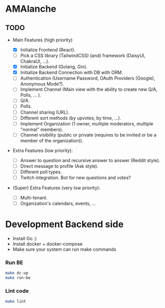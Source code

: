 # AMAlanche

## TODO
- Main Features (high priority)

  - [X] Initialize Frontend (React).
  - [ ] Pick a CSS library (TailwindCSS) (and) framework (DaisyUI, ChakraUI, ...).
  - [x] Initialize Backend (Golang, Gin).
  - [x] Initialize Backend Connection with DB with ORM.
  - [ ] Authentication (Username Password, OAuth Providers (Google), Anonymous Mode?).
  - [ ] Implement Channel (Main view with the ability to create new Q/A, Polls, ... ).
  - [ ] Q/A.
  - [ ] Polls.
  - [ ] Channel sharing (URL).
  - [ ] Different sort methods (by upvotes, by time, ...).
  - [ ] Implement Organization (1 owner, multiple moderators, multiple "normal" members).
  - [ ] Channel visibility (public or private (requires to be invited or be a member of the organization)).

- Extra Features (low priority):

  - [ ] Answer to question and recursive answer to answer (Reddit style).
  - [ ] Direct message to profile (Ask style).
  - [ ] Different poll types.
  - [ ] Twitch integration. Bot for new questions and votes?

- (Super) Extra Features (very low priority):
  - [ ] Multi-tenant.
  - [ ] Organization's calendars, events, ...

# Development Backend side

- Install Go :)
- Install docker + docker-compose
- Make sure your system can run make commands

### Run BE
```bash
make dc-up
make run-be
```

### Lint code 
```bash
make lint
```
